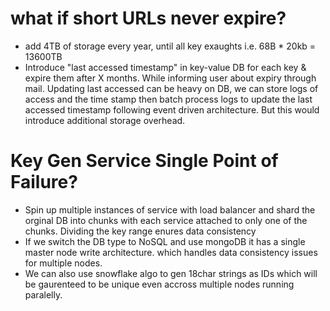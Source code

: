 # what if short URLs never expire?
- add 4TB of storage every year, until all key exaughts i.e. 68B * 20kb = 13600TB
- Introduce "last accessed timestamp" in key-value DB for each key & expire them after X months. While informing user about expiry through mail.
   Updating last accessed can be heavy on DB, we can store logs of access and the time stamp then batch process logs to update the last accessed timestamp following
  event driven architecture. But this would introduce additional storage overhead.

# Key Gen Service Single Point of Failure?
- Spin up multiple instances of service with load balancer and shard the orginal DB into chunks with each service attached to only one of the chunks. Dividing the key range enures data consistency
- If we switch the DB type to NoSQL and use mongoDB it has a single master node write architecture. which handles data consistency issues for multiple nodes.
- We can also use snowflake algo to gen 18char strings as IDs which will be gaurenteed to be unique even accross multiple nodes running paralelly.

